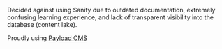 Decided against using Sanity due to outdated documentation, extremely confusing learning experience, and lack of transparent visibility into the database (content lake).

Proudly using [Payload CMS](https://payloadcms.com/?utm_term=payload%20cms&utm_campaign=Brand+Awareness&utm_source=adwords&utm_medium=ppc&hsa_acc=5587416507&hsa_cam=19709878926&hsa_grp=149845249601&hsa_ad=648831613102&hsa_src=g&hsa_tgt=kwd-1435600219369&hsa_kw=payload%20cms&hsa_mt=p&hsa_net=adwords&hsa_ver=3&gad_source=1&gclid=CjwKCAjwnei0BhB-EiwAA2xuBmTelfuUOaIfJfndltxQhfBCVDb14ddFHIOmOB7qQEogn8kvURsggBoCki4QAvD_BwE)
